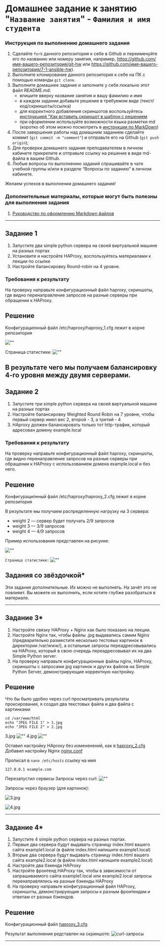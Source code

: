# Домашнее задание к занятию "`Название занятия`" - `Фамилия и имя студента`


### Инструкция по выполнению домашнего задания

   1. Сделайте `fork` данного репозитория к себе в Github и переименуйте его по названию или номеру занятия, например, https://github.com/имя-вашего-репозитория/git-hw или  https://github.com/имя-вашего-репозитория/7-1-ansible-hw).
   2. Выполните клонирование данного репозитория к себе на ПК с помощью команды `git clone`.
   3. Выполните домашнее задание и заполните у себя локально этот файл README.md:
      - впишите вверху название занятия и вашу фамилию и имя
      - в каждом задании добавьте решение в требуемом виде (текст/код/скриншоты/ссылка)
      - для корректного добавления скриншотов воспользуйтесь [инструкцией "Как вставить скриншот в шаблон с решением](https://github.com/netology-code/sys-pattern-homework/blob/main/screen-instruction.md)
      - при оформлении используйте возможности языка разметки md (коротко об этом можно посмотреть в [инструкции  по MarkDown](https://github.com/netology-code/sys-pattern-homework/blob/main/md-instruction.md))
   4. После завершения работы над домашним заданием сделайте коммит (`git commit -m "comment"`) и отправьте его на Github (`git push origin`);
   5. Для проверки домашнего задания преподавателем в личном кабинете прикрепите и отправьте ссылку на решение в виде md-файла в вашем Github.
   6. Любые вопросы по выполнению заданий спрашивайте в чате учебной группы и/или в разделе “Вопросы по заданию” в личном кабинете.
   
Желаем успехов в выполнении домашнего задания!
   
### Дополнительные материалы, которые могут быть полезны для выполнения задания

1. [Руководство по оформлению Markdown файлов](https://gist.github.com/Jekins/2bf2d0638163f1294637#Code)

---

## Задание 1

1. Запустите два simple python сервера на своей виртуальной машине на разных портах
2. Установите и настройте HAProxy, воспользуйтесь материалами к лекции по ссылке
3. Настройте балансировку Round-robin на 4 уровне.

### Требования к результату
 На проверку направьте конфигурационный файл haproxy, скриншоты, где видно перенаправление запросов на разные серверы при обращении к HAProxy.

## Решение

Конфигурацилнный файл /etc/haproxy/haproxy_1.cfg лежит в корне репозитория

![""](https://github.com/radiomost/load-balansing/blob/main/img/img21.png)

Страница статистики:
![""](https://github.com/radiomost/load-balansing/blob/main/img/img22.png)

В результате чего мы получаем балансировку 4-го уровня между двумя серверами.
---

## Задание 2

1. Запустите три simple python сервера на своей виртуальной машине на разных портах
2. Настройте балансировку Weighted Round Robin на 7 уровне, чтобы первый сервер имел вес 2, второй - 3, а третий - 4
3. HAproxy должен балансировать только тот http-трафик, который адресован домену example.local

### Требования к результату

На проверку направьте конфигурационный файл haproxy, скриншоты, где видно перенаправление запросов на разные серверы при обращении к HAProxy c использованием домена example.local и без него.

## Решение

Конфигурацилнный файл /etc/haproxy/haproxy_2.cfg лежит в корне репозитория

В результате мы получаем распределенную нагрузку на 3 сервера:

* weight 2 — сервер будет получать 2/9 запросов
* weight 3 — 3/9 запросов
* weight 4 — 4/9 запросов

Пример использования представлен на рисунке:

![""](https://github.com/radiomost/load-balansing/blob/main/img/img23.png)

`Страница статистики:`
![""](https://github.com/radiomost/load-balansing/blob/main/img/img24.png)



## Задания со звёздочкой*

Эти задания дополнительные. Их можно не выполнять. На зачёт это не повлияет. Вы можете их выполнить, если хотите глубже разобраться в материале.

---

## Задание 3*
1. Настройте связку HAProxy + Nginx как было показано на лекции.
2. Настройте Nginx так, чтобы файлы .jpg выдавались самим Nginx (предварительно разместите несколько тестовых картинок в директории /var/www/), а остальные запросы переадресовывались на HAProxy, который в свою очередь переадресовывал их на два Simple Python server.
3. На проверку направьте конфигурационные файлы nginx, HAProxy, скриншоты с запросами jpg картинок и других файлов на Simple Python Server, демонстрирующие корректную настройку.

## Решение

Что бы было удобно через curl просматривать результаты проксирования, я создал два текстовых файла и два файла с картинками

```
cd /var/www/html
echo "JPEG FILE 1" > 1.jpg
echo "JPEG FILE 2" > 2.jpg

```
3.jpg
![""](https://github.com/radiomost/load-balansing/blob/main/img/3.jpg)
4.jpg
![""](https://github.com/radiomost/load-balansing/blob/main/img/4.jpg)

Оставил настройку HAproxy без измененений, как в [haproxy_2.cfg](https://github.com/radiomost/load-balansing/blob/main/haproxy_2.cfg) 
Добавил настройку Nginx [nginx.conf](https://github.com/radiomost/load-balansing/blob/main/nginx.conf)

Прописал в `nano /etc/hosts` ссылку на имя

```
127.0.0.1 example.com
```
Перезапустил сервисы 
Запросы через curl:
![""](https://github.com/radiomost/load-balansing/blob/main/img/img25.png)

Запросы через браузер (для картинок):

![3.jpg](https://github.com/radiomost/load-balansing/blob/main/img/img26.png)


![4.jpg](https://github.com/radiomost/load-balansing/blob/main/img/img27.png)

---

## Задание 4*
1. Запустите 4 simple python сервера на разных портах.
2. Первые два сервера будут выдавать страницу index.html вашего сайта example1.local (в файле index.html напишите example1.local)
3. Вторые два сервера будут выдавать страницу index.html вашего сайта example2.local (в файле index.html напишите example2.local)
4. Настройте два бэкенда HAProxy
5. Настройте фронтенд HAProxy так, чтобы в зависимости от запрашиваемого сайта example1.local или example2.local запросы перенаправлялись на разные бэкенды HAProxy
6. На проверку направьте конфигурационный файл HAProxy, скриншоты, демонстрирующие запросы к разным фронтендам и ответам от разных бэкендов.

## Решение
Конфигурационный файл [haproxy_3.cfg](https://github.com/radiomost/load-balansing/blob/main/haproxy_3.cfg) 

Результат выполнения редставлен на скриншоте:
![curl-запросы](https://github.com/radiomost/load-balansing/blob/main/img/img28.png)


---